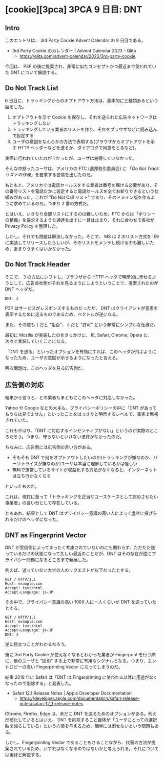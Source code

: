 # [cookie][3pca] 3PCA 9 日目: DNT

## Intro

このエントリは、 3rd Party Cookie Advent Calendar の 9 日目である。

- 3rd Party Cookie のカレンダー | Advent Calendar 2023 - Qiita
  - https://qiita.com/advent-calendar/2023/3rd-party-cookie

今回は、 P3P の後に提案され、非常に似たコンセプトかつ最近まで使われていた DNT について解説する。


## Do Not Track List

6 日目に、トラッキングからのオプトアウト方法は、基本的に三種類あるという話をした。

1. オプトアウトを示す Cookie を保存し、それを送られた広告ネットワークはトラッキングしない
2. トラッキングしている業者のリストを作り、それをブラウザなどに読み込んで設定する
3. ユーザの意図をなんらかの方法で表明する(ブラウザからオプトアウトを示す HTTP ヘッダーなどを送るか、ダイアログで同意をとるなど)。

実際に行われていたのが 1 だったが、ユーザは納得していなかった。

そんな中怒ったユーザは、アメリカの FTC (連邦取引委員会) に 「*Do Not Track リストの作成*」を要求する苦情を出したのだ。

もともと、アメリカでは電話セールスをする業者は番号を届ける必要があり、その番号リストを電話だかに設定すると電話セールスを全てお断りできるという仕組みがあった。これが "Do Not Call リスト" であり、そのドメイン版を作るように求めているのだ。つまり 2 番の方式だ。

とはいえ、いきなり全部リストにするのは難しいため、FTC からは「ポリシーの整備」を要求するような通達を出すに一旦は止まり、それに合わせて各社が Privacy Policy を整理した。

しかし、それでも問題は解決しなかった。そこで、 MS は 2 のリスト方式を IE9 に実装してリリースしたらしいが、そのリストをメンテし続けるのも難しいため、あまりうまくはいかなかった。


## Do Not Track Header

そこで、 3 の方法にシフトし、ブラウザから HTTP ヘッダで明示的に示せるようにして、広告会社側がそれを見るようにしようということで、提案されたのが DNT ヘッダだ。

```http
DNT: 1
```

P3P はサービスがレスポンスするものだったが、 DNT はクライアントが意思を表示するために送るものであるため、ベクトルが逆になる。

また、その値も `1` だと "拒否"、 `0` だと "許可" という非常にシンプルな仕様だ。

最初に Mozilla が実装したのをきっかけに、 IE, Safari, Chrome, Opera と、次々と実装していくことになる。

「DNT を送る」といったオプションを有効にすれば、このヘッダが飛ぶようになったため、ユーザの意図が示せるようになったと言える。

残る問題は、このヘッダを見る広告側だ。


## 広告側の対応

結果から言うと、どの業者もまともにこのヘッダに対応しなかった。

Yahoo や Google などの大手も、プライバシーポリシーの中に「DNT があってもうちは見てません」といったことをはっきりと明示するレベルで、事実上無視されていた。

これもやはり、「DNT に対応するインセンティブがない」というのが実際のところだろう。つまり、守らないといけない法律がなかったのだ。

ちなみに、広告側には広告側の言い分がある。

- そもそも DNT で何をオプトアウトしたいのか(トラッキングが嫌なのか、パーソナライズが嫌なのか)ユーザは本当に理解しているかは怪しい
- 無料で運営しているサイトが収益化する方法がなくなると、インターネットは立ち行かなくなる

といったものだ。

これは、現在に至って「トラッキングを正当なユースケースとして認めさせたい事業者」の言い分として存在している。

ともあれ、結果として DNT はプライバシー意識の高い人によって虚空に投げられるだけのヘッダになった。


## DNT as Fingerprint Vector

DNT が受信側によってまったく考慮されていないのにも関わらず、ただただ送っているだけの状態になって久しい最近のことだが、DNT はその存在が逆にプライバシー問題になるところまで発展した。

例えば、送っていない大半の人のリクエストが以下だったとする。

```http
GET / HTTP/1.1
Host: example.com
Accept: text/html
Accept-Language: ja-JP
```

その中で、プライバシー意識の高い 1000 人に一人くらいが DNT を送っていたとする。

```http
GET / HTTP/1.1
Host: example.com
Accept: text/html
Accept-Language: ja-JP
DNT: 1
```

逆に目立つことがわかるだろう。

後に 3rd Party Cookie が使えなくなるとわかった業者が Fingerprint を行う際に、他のユーザと "区別" する上で非常に有用なシグナルとなる。つまり、エントロピーの高い Fingerprinting Vector になってしまうのだ。

結果 2019 年に Safari は「DNT は Fingerprinting に使われる以外に用途がなくなったので削除する」と発表した。

- Safari 12.1 Release Notes | Apple Developer Documentation
  - https://developer.apple.com/documentation/safari-release-notes/safari-12_1-release-notes

Chrome, Firefox, Edge は、未だに DNT を送るためのオプションがある。例え形骸化しているとはいえ、 DNT を削除すること自体が「ユーザにとっての選択肢を減らしている」という心情を与えるため、簡単には消せないという問題もある。

しかし、Fingerprinting Vector であることもさることながら、代替の方法が提案されているため、いずれはなくなるのではないかと考えられる。それについては後ほど解説する。